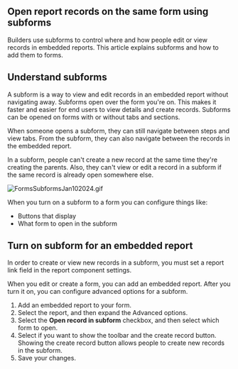 ## Open report records on the same form using subforms

Builders use subforms to control where and how people edit or view records in embedded reports. This article explains subforms and how to add them to forms.

## Understand subforms

A subform is a way to view and edit records in an embedded report without navigating away. Subforms open over the form you're on. This makes it faster and easier for end users to view details and create records. Subforms can be opened on forms with or without tabs and sections.

When someone opens a subform, they can still navigate between steps and view tabs. From the subform, they can also navigate between the records in the embedded report.

In a subform, people can't create a new record at the same time they're creating the parents. Also, they can't view or edit a record in a subform if the same record is already open somewhere else. 

![FormsSubformsJan102024.gif](https://helpv2.quickbase.com/hc/article_attachments/22697097434772)

When you turn on a subform to a form you can configure things like:

-   Buttons that display
-   What form to open in the subform

## Turn on subform for an embedded report

In order to create or view new records in a subform, you must set a report link field in the report component settings. 

When you edit or create a form, you can add an embedded report. After you turn it on, you can configure advanced options for a subform.

1.  Add an embedded report to your form.
2.  Select the report, and then expand the Advanced options.
3.  Select the **Open record in subform** checkbox, and then select which form to open.
4.  Select if you want to show the toolbar and the create record button.  
    Showing the create record button allows people to create new records in the subform.
5.  Save your changes.